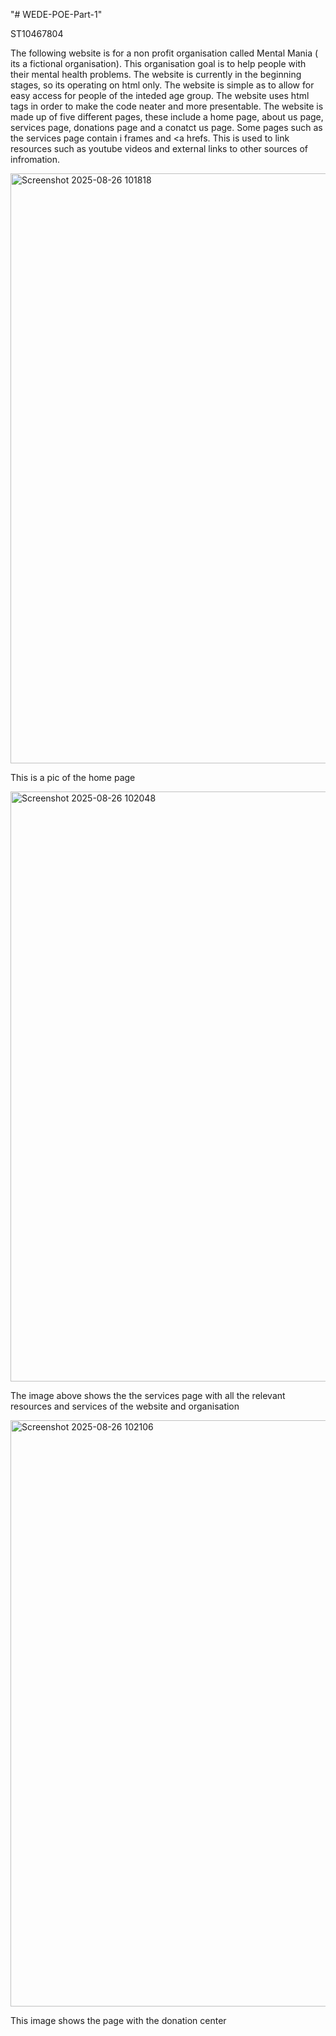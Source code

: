 "# WEDE-POE-Part-1" 

ST10467804 

The following website is for a non profit organisation called Mental Mania ( its a fictional organisation). This organisation goal is to help people with their mental health problems.
The website is currently in the beginning stages, so its operating on html only. The website is simple as to allow for easy access for people of the inteded age group. The website uses html tags in order to make the code neater
and more presentable. The website is made up of five different  pages, these include a home page, about us page, services page, donations page and a conatct us page. Some pages such as the services page contain i frames and <a hrefs. This 
is used to link resources such as youtube videos and external links to other sources of infromation.

<img width="1911" height="944" alt="Screenshot 2025-08-26 101818" src="https://github.com/user-attachments/assets/cd9defda-6183-4558-a53b-5c635fec3692" />

This is a pic of the home page











<img width="1915" height="944" alt="Screenshot 2025-08-26 102048" src="https://github.com/user-attachments/assets/510a6eaa-7a53-4219-ba48-d9800dc89e0d" />

The image above shows the the services page with all the relevant resources and services of the website and organisation


















<img width="1919" height="938" alt="Screenshot 2025-08-26 102106" src="https://github.com/user-attachments/assets/14f6061a-b37e-49c1-8f9f-dcc61fe67bca" />


This image shows the page with the donation center







